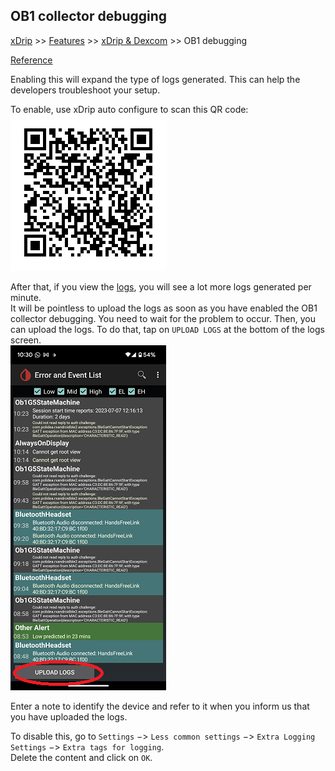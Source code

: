 ## OB1 collector debugging
[xDrip](../../README.md) >> [Features](../Features_page.md) >> [xDrip & Dexcom](../Dexcom_page.md) >> OB1 debugging  
  
[Reference](https://github.com/NightscoutFoundation/xDrip/wiki/Enabling-Debugging-for-OB1-collector)  
  
Enabling this will expand the type of logs generated.  This can help the developers troubleshoot your setup.  
  
To enable, use xDrip auto configure to scan this QR code:  
![](./images/OB1Debug.png)  
  
After that, if you view the [logs](../Logs.md), you will see a lot more logs generated per minute.  
It will be pointless to upload the logs as soon as you have enabled the OB1 collector debugging.  You need to wait for the problem to occur.  Then, you can upload the logs.  To do that, tap on `UPLOAD LOGS` at the bottom of the logs screen.  
![](./images/UploadLogs.png)  

Enter a note to identify the device and refer to it when you inform us that you have uploaded the logs.  
  
To disable this, go to `Settings` &#8722;> `Less common settings` &#8722;> `Extra Logging Settings` &#8722;> `Extra tags for logging`.  
Delete the content and click on `OK`.  
  
  
